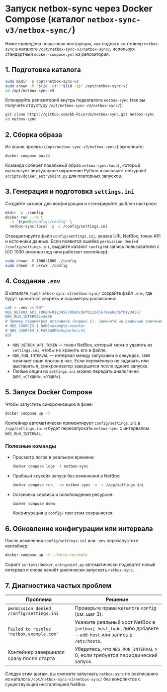 # Запуск netbox-sync через Docker Compose (каталог `netbox-sync-v3/netbox-sync/`)

Ниже приведена пошаговая инструкция, как поднять контейнер `netbox-sync` в каталоге
`/opt/netbox-sync-v3/netbox-sync/`, используя стандартный `docker-compose.yml` из репозитория.

## 1. Подготовка каталога

```bash
sudo mkdir -p /opt/netbox-sync-v3
sudo chown -R "$(id -u)":"$(id -g)" /opt/netbox-sync-v3
cd /opt/netbox-sync-v3
```

Клонируйте репозиторий внутрь подкаталога `netbox-sync` (так вы получите структуру
`/opt/netbox-sync-v3/netbox-sync/`):

```bash
git clone https://github.com/bb-Ricardo/netbox-sync.git netbox-sync
cd netbox-sync
```

## 2. Сборка образа

Из корня проекта (`/opt/netbox-sync-v3/netbox-sync/`) выполните:

```bash
docker compose build
```

Команда соберёт локальный образ `netbox-sync:local`, который использует виртуальное
окружение Python и включает entrypoint `scripts/docker_entrypoint.py` для повторных запусков.

## 3. Генерация и подготовка `settings.ini`

Создайте каталог для конфигурации и сгенерируйте шаблон настроек:

```bash
mkdir -p ./config
docker run --rm \
  -v "$(pwd)/config:/config" \
  netbox-sync:local -g -c /config/settings.ini
```

Отредактируйте файл `config/settings.ini`, указав URL NetBox, токен API и источники данных.
Если появится ошибка `permission denied /config/settings.ini`, выдайте каталог `config` на запись
пользователю с UID 1000 (именно под ним работает контейнер):

```bash
sudo chown -R 1000:1000 ./config
sudo chmod -R u+rwX ./config
```

## 4. Создание `.env`

В каталоге `/opt/netbox-sync-v3/netbox-sync/` создайте файл `.env`, где будут храниться
секреты и параметры расписания:

```bash
cat > .env <<'EOT'
NBS_NETBOX_API_TOKEN=0123456789abcdef0123456789abcdef01234567
NBS_RUN_INTERVAL=3600
# Пример параметров источника (индекс 1). Замените на реальные значения:
# NBS_SOURCES_1_NAME=example-vcenter
# NBS_SOURCES_1_PASSWORD=SuperSecret
EOT
```

* `NBS_NETBOX_API_TOKEN` — токен NetBox, который можно удалить из `settings.ini`, чтобы не хранить его в файле.
* `NBS_RUN_INTERVAL` — интервал между запусками в секундах. `3600` означает один прогон в час.
  Если переменную не задавать или выставить `0`, синхронизатор завершится после одного запуска.
* Любые опции из `settings.ini` можно передать аналогично (`NBS_<СЕКЦИЯ>_<ОПЦИЯ>`).

## 5. Запуск Docker Compose

Чтобы запустить синхронизацию в фоне:

```bash
docker compose up -d
```

Контейнер автоматически примонтирует `config/settings.ini` в `/app/settings.ini` и будет
перезапускать `netbox-sync` с интервалом `NBS_RUN_INTERVAL`.

### Полезные команды

* Просмотр логов в реальном времени:
  ```bash
  docker compose logs -f netbox-sync
  ```
* Пробный «сухой» запуск без изменений в NetBox:
  ```bash
  docker compose run --rm netbox-sync -n -c /app/settings.ini
  ```
* Остановка сервиса и освобождение ресурсов:
  ```bash
  docker compose down
  ```
  Конфигурация в `config/` при этом сохраняется.

## 6. Обновление конфигурации или интервала

После изменения `config/settings.ini` или `.env` перезапустите контейнер:

```bash
docker compose up -d --force-recreate
```

Скрипт `scripts/docker_entrypoint.py` автоматически подхватит новый интервал и снова начнёт
циклически запускать `netbox-sync`.

## 7. Диагностика частых проблем

| Проблема | Решение |
| --- | --- |
| `permission denied /config/settings.ini` | Проверьте права каталога `config` (см. шаг 3). |
| `Failed to resolve 'netbox.example.com'` | Укажите реальный хост NetBox в `[netbox] host_fqdn`, либо добавьте `--add-host` или запись в `/etc/hosts`. |
| Контейнер завершился сразу после старта | Убедитесь, что `NBS_RUN_INTERVAL` > 0, если требуется периодический запуск. |

Следуя этим шагам, вы сможете запускать `netbox-sync` по расписанию из каталога
`/opt/netbox-sync-v3/netbox-sync/` без конфликтов с существующей инсталляцией NetBox.
